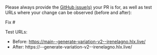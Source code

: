 Please always provide the [GitHub issue(s)](../issues) your PR is for, as well as test URLs where your change can be observed (before and after):

Fix #<gh-issue-id>

Test URLs:
- Before: https://main--generate-variation-v2--irenelagno.hlx.live/
- After: https://<branch>--generate-variation-v2--irenelagno.hlx.live/

